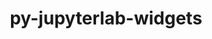 ---
title: "py-jupyterlab-widgets"
layout: cache
categories: [package, v0.22.3]
meta: {"versions": ["3.0.3"], "compilers": ["gcc@=11.1.0", "gcc@=11.4.0", "gcc@=9.4.0", "oneapi@=2024.0.0"], "oss": ["ubuntu20.04", "ubuntu22.04"], "platforms": ["linux"], "targets": ["neoverse_v1", "neoverse_v2", "ppc64le", "x86_64_v3"], "stacks": ["data-vis-sdk", "e4s", "e4s-neoverse-v2", "e4s-neoverse_v1", "e4s-oneapi", "e4s-power", "root"], "num_specs": 8, "num_specs_by_stack": {"root": 8, "e4s-power": 1, "data-vis-sdk": 2, "e4s-neoverse_v1": 1, "e4s-neoverse-v2": 1, "e4s": 2, "e4s-oneapi": 1}}
spec_details: [{"hash": "7g7rm5rk767xk6uhgvtldbfenp2xlw42", "compiler": "gcc@=9.4.0", "versions": ["3.0.3"], "os": "ubuntu20.04", "platform": "linux", "target": "ppc64le", "variants": ["build_system=python_pip"], "stacks": ["root", "e4s-power"], "size": "-", "tarball": "https://binaries.spack.io/v0.22.3/build_cache/linux-ubuntu20.04-ppc64le/gcc-9.4.0/py-jupyterlab-widgets-3.0.3/linux-ubuntu20.04-ppc64le-gcc-9.4.0-py-jupyterlab-widgets-3.0.3-7g7rm5rk767xk6uhgvtldbfenp2xlw42.spack"}, {"hash": "5twug6fhrzjz442hxfctsyp3fpxdarbn", "compiler": "gcc@=11.1.0", "versions": ["3.0.3"], "os": "ubuntu20.04", "platform": "linux", "target": "x86_64_v3", "variants": ["build_system=python_pip"], "stacks": ["data-vis-sdk", "root"], "size": "-", "tarball": "https://binaries.spack.io/v0.22.3/build_cache/linux-ubuntu20.04-x86_64_v3/gcc-11.1.0/py-jupyterlab-widgets-3.0.3/linux-ubuntu20.04-x86_64_v3-gcc-11.1.0-py-jupyterlab-widgets-3.0.3-5twug6fhrzjz442hxfctsyp3fpxdarbn.spack"}, {"hash": "lt7oqf6oxzwvn5risyohixfy5ufxjd2w", "compiler": "gcc@=11.1.0", "versions": ["3.0.3"], "os": "ubuntu20.04", "platform": "linux", "target": "x86_64_v3", "variants": ["build_system=python_pip"], "stacks": ["data-vis-sdk", "root"], "size": "-", "tarball": "https://binaries.spack.io/v0.22.3/build_cache/linux-ubuntu20.04-x86_64_v3/gcc-11.1.0/py-jupyterlab-widgets-3.0.3/linux-ubuntu20.04-x86_64_v3-gcc-11.1.0-py-jupyterlab-widgets-3.0.3-lt7oqf6oxzwvn5risyohixfy5ufxjd2w.spack"}, {"hash": "2oxkadi4xy3v6nz7gveg335t3zsnvizf", "compiler": "gcc@=11.4.0", "versions": ["3.0.3"], "os": "ubuntu22.04", "platform": "linux", "target": "neoverse_v1", "variants": ["build_system=python_pip"], "stacks": ["e4s-neoverse_v1", "root"], "size": "-", "tarball": "https://binaries.spack.io/v0.22.3/build_cache/linux-ubuntu22.04-neoverse_v1/gcc-11.4.0/py-jupyterlab-widgets-3.0.3/linux-ubuntu22.04-neoverse_v1-gcc-11.4.0-py-jupyterlab-widgets-3.0.3-2oxkadi4xy3v6nz7gveg335t3zsnvizf.spack"}, {"hash": "uncymmy22wrspaavfnq6a6n537yepndj", "compiler": "gcc@=11.4.0", "versions": ["3.0.3"], "os": "ubuntu22.04", "platform": "linux", "target": "neoverse_v2", "variants": ["build_system=python_pip"], "stacks": ["e4s-neoverse-v2", "root"], "size": "-", "tarball": "https://binaries.spack.io/v0.22.3/build_cache/linux-ubuntu22.04-neoverse_v2/gcc-11.4.0/py-jupyterlab-widgets-3.0.3/linux-ubuntu22.04-neoverse_v2-gcc-11.4.0-py-jupyterlab-widgets-3.0.3-uncymmy22wrspaavfnq6a6n537yepndj.spack"}, {"hash": "ns6qb7p7o26hnwc55yc7bgkz3pdvstsc", "compiler": "gcc@=11.4.0", "versions": ["3.0.3"], "os": "ubuntu22.04", "platform": "linux", "target": "x86_64_v3", "variants": ["build_system=python_pip"], "stacks": ["e4s", "root"], "size": "-", "tarball": "https://binaries.spack.io/v0.22.3/build_cache/linux-ubuntu22.04-x86_64_v3/gcc-11.4.0/py-jupyterlab-widgets-3.0.3/linux-ubuntu22.04-x86_64_v3-gcc-11.4.0-py-jupyterlab-widgets-3.0.3-ns6qb7p7o26hnwc55yc7bgkz3pdvstsc.spack"}, {"hash": "a2hdsyxurznpy6p6su22xb253kfpg4tw", "compiler": "gcc@=11.4.0", "versions": ["3.0.3"], "os": "ubuntu22.04", "platform": "linux", "target": "x86_64_v3", "variants": ["build_system=python_pip"], "stacks": ["e4s", "root"], "size": "-", "tarball": "https://binaries.spack.io/v0.22.3/build_cache/linux-ubuntu22.04-x86_64_v3/gcc-11.4.0/py-jupyterlab-widgets-3.0.3/linux-ubuntu22.04-x86_64_v3-gcc-11.4.0-py-jupyterlab-widgets-3.0.3-a2hdsyxurznpy6p6su22xb253kfpg4tw.spack"}, {"hash": "anx5bhubsqaowevyjgxmhuqf3747ax6z", "compiler": "oneapi@=2024.0.0", "versions": ["3.0.3"], "os": "ubuntu22.04", "platform": "linux", "target": "x86_64_v3", "variants": ["build_system=python_pip"], "stacks": ["e4s-oneapi", "root"], "size": "-", "tarball": "https://binaries.spack.io/v0.22.3/build_cache/linux-ubuntu22.04-x86_64_v3/oneapi-2024.0.0/py-jupyterlab-widgets-3.0.3/linux-ubuntu22.04-x86_64_v3-oneapi-2024.0.0-py-jupyterlab-widgets-3.0.3-anx5bhubsqaowevyjgxmhuqf3747ax6z.spack"}]
---